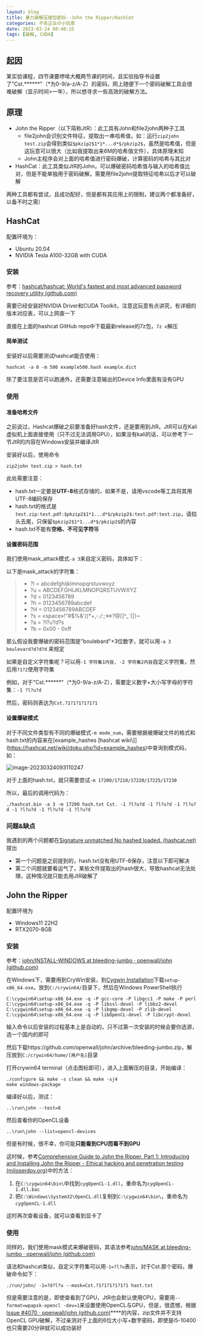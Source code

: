 ```yaml
---
layout: blog
title: 暴力破解压缩包密码--John the Ripper/HashCat
categories: 不务正业の小玩意
date: 2023-03-24 08:48:15
tags: [破解, CUDA]
---
```


## 起因

某实验课程，四节课要啰嗦大概两节课的时间，且实验指导书设置了"Cst.\*\*\*\*\*\*"（\*为0-9/a-z/A-Z）的密码，网上随便下一个密码破解工具会很难破解（显示时间>一年），所以想寻求一些高效的破解方法。

## 原理

- John the Ripper（以下简称JtR）：此工具有John和file2john两种子工具
  - file2john会识别文件特征，提取出一串哈希值，如：运行`zip2john test.zip`会得到类似`$pkzip2$1*1*...d*$/pkzip2$`，虽然是哈希值，但是这玩意可以很大（比如我提取出来6M的哈希值文件），具体原理未知
  - John主程序会对上面的哈希值进行密码爆破，计算密码的哈希与其比对
- HashCat：此工具类似JtR的John，可以爆破密码哈希值与输入的哈希值比对，但是不能单独用于密码破解，需要用file2john提取特征哈希以后才可以破解

两种工具都有尝试，且成功配好，但是都有其应用上的限制，建议两个都准备好，以备不时之需）

## HashCat

配置环境为：

- Ubuntu 20.04 
- NVIDIA Tesla A100-32GB with CUDA

### 安装

参考：[hashcat/hashcat: World's fastest and most advanced password recovery utility (github.com)](https://github.com/hashcat/hashcat)

需要已经安装好NVIDIA Driver和CUDA Toolkit，注意这玩意有点讲究，有详细的版本对应表，可以上网查一下

直接在上面的hashcat GitHub repo中下载最新release的7z包，`7z x`解压

#### 简单测试

安装好以后需要测试hashcat能否使用：

``` shell
hashcat -a 0 -m 500 example500.hash example.dict
```

除了要注意是否可以跑通外，还需要注意输出的Device Info里面有没有GPU

### 使用

#### 准备哈希文件

之前说过，Hashcat爆破之前要准备好hash文件，还是要用到JtR。JtR可以在Kali虚拟机上面直接使用（只不过无法调用GPU），如果没有kali的话，可以参考下一节JtR的内容在Windows安装并编译JtR

安装好以后，使用命令

``` shell
zip2john test.zip > hash.txt
```

此处需要注意：

- hash.txt一定要是**UTF-8**格式存储的，如果不是，请用vscode等工具将其用UTF-8编码保存
- hash.txt的格式是 `test.zip:test.pdf:$pkzip2$1*1...d*$/pkzip2$:test.pdf:test.zip`，请掐头去尾，只保留`$pkzip2$1*1...d*$/pkzip2$`的内容
- hash.txt不能有**空格、不可见字符**等

#### 设置密码范围

我们使用mask_attack模式`-a 3`来自定义密码，具体如下：

以下是mask_attack的字符集：

> - ?l = abcdefghijklmnopqrstuvwxyz
> - ?u = ABCDEFGHIJKLMNOPQRSTUVWXYZ
> - ?d = 0123456789
> - ?h = 0123456789abcdef
> - ?H = 0123456789ABCDEF
> - ?s = «space»!"#$%&'()*+,-./:;<=>?@[\]^_`{|}~
> - ?a = ?l?u?d?s
> - ?b = 0x00 - 0xff

那么假设我要爆破的密码范围是"boulebard"+3位数字，就可以用`-a 3 boulevard?d?d?d` 来规定

如果是自定义字符集呢？可以用`-1 字符集1内容, -2 字符集2内容`自定义字符集，然后用`?1?2`使用字符集

例如，对于"Cst.\*\*\*\*\*\*"（\*为0-9/a-z/A-Z），需要定义数字+大小写字母的字符集：`-1 ?l?u?d`

然后，密码则表达为`Cst.?1?1?1?1?1?1`

#### 设置爆破模式

对于不同文件类型有不同的爆破模式`-m mode_num`，需要根据被爆破文件的格式和hash.txt的内容来在[example_hashes \[hashcat wiki\\]](https://hashcat.net/wiki/doku.php?id=example_hashes)中查询到模式码，如：

![image-20230324093110247](C:\Users\boulevard\AppData\Roaming\Typora\typora-user-images\image-20230324093110247.png)

对于上面的hash.txt，就只需要尝试`-m 17200/17210/17220/17225/17230`

所以，最后的调用代码为：

``` shell
./hashcat.bin -a 3 -m 17200 hash.txt Cst. -1 ?l?u?d -1 ?l?u?d -1 ?l?u?d -1 ?l?u?d -1 ?l?u?d -1 ?l?u?d
```

### 问题&缺点

我遇到的两个问题都在[Signature unmatched No hashed loaded. (hashcat.net)](https://hashcat.net/forum/thread-11358-post-57870.html#pid57870)提出

- 第一个问题是之前提到的，hash.txt没有用UTF-8保存，注意以下即可解决
- 第二个问题就要看运气了，某些文件提取出的hash很大，导致hashcat无法处理，这种情况就只能去用JtR破解了

## John the Ripper

配置环境为

- Windows11 22H2
- RTX2070-8GB

### 安装

参考：[john/INSTALL-WINDOWS at bleeding-jumbo · openwall/john (github.com)](https://github.com/openwall/john/blob/bleeding-jumbo/doc/INSTALL-WINDOWS)

在Windows下，需要用到CryWin安装，到[Cygwin Installation](https://cygwin.com/install.html)下载`setup-x86_64.exe`，放到`C:/crywin64/`目录下，然后在Windows PowerShell执行

``` shell
C:\cygwin64\setup-x86_64.exe -q -P gcc-core -P libgcc1 -P make -P perl C:\cygwin64\setup-x86_64.exe -q -P libssl-devel -P libbz2-devel
C:\cygwin64\setup-x86_64.exe -q -P libgmp-devel -P zlib-devel
C:\cygwin64\setup-x86_64.exe -q -P libOpenCL-devel -P libcrypt-devel
```

输入命令以后安装的过程基本上是自动的，只不过第一次安装的时候会要你选源，选一个国内的即可

然后下载https://github.com/openwall/john/archive/bleeding-jumbo.zip，解压放到`C:/crywin64/home/[用户名]`目录

打开crywin64 terminal（点击图标即可），进入上面解压的目录，开始编译：

``` shell
./configure && make -s clean && make -sj4
make windows-package
```

编译好以后，测试：

``` shell
..\run\john --test=0
```

然后查看你的OpenCL设备

``` shell
..\run\john --list=opencl-devices                                               
```

但是有时候，很不幸，你可能**只能看到CPU而看不到GPU**

这时候，参考[Comprehensive Guide to John the Ripper. Part 1: Introducing and Installing John the Ripper - Ethical hacking and penetration testing (miloserdov.org)](https://miloserdov.org/?p=4961#131)中的方法：

1. 在`C:\cygwin64\bin\`中找到`cygOpenCL-1.dll`，重命名为`cygOpenCL-1.dll.bac`
2. 把`C:\Windows\System32\OpenCL.dll`复制到`C:\cygwin64\bin\`，重命名为`cygOpenCL-1.dll`

这时再次查看设备，就可以查看到显卡了

### 使用

同样的，我们使用mask模式来爆破密码，其语法参考[john/MASK at bleeding-jumbo · openwall/john (github.com)](https://github.com/openwall/john/blob/bleeding-jumbo/doc/MASK)

语法和hashcat类似，自定义字符集可以用`-1=?l?u`表示，对于Cst.那个密码，爆破命令如下：

``` shell
./run/john/ -1=?d?l?u --mask=Cst.?1?1?1?1?1?1 hast.txt
```

但是需要注意的是，即使查看到了GPU，JtR也会默认使用CPU，需要用`--format=wpapsk-opencl -dev=1`来设置使用OpenCL与GPU，但是，很遗憾，根据[Issue #4070 · openwall/john (github.com)](https://github.com/openwall/john/issues/4070)****的内容，zip文件并不支持OpenCL GPU破解，不过亲测对于上面的6位大小写+数字密码，即使是i5-10400也只需要20分钟就可以成功装好




